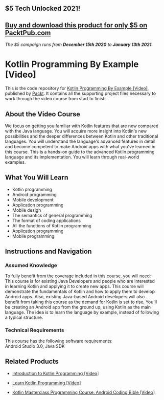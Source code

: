 ## $5 Tech Unlocked 2021!
[Buy and download this product for only $5 on PacktPub.com](https://www.packtpub.com/)
-----
*The $5 campaign         runs from __December 15th 2020__ to __January 13th 2021.__*

# Kotlin Programming By Example [Video]
This is the code repository for [Kotlin Programming By Example [Video]](https://www.packtpub.com/application-development/kotlin-programming-example-video?utm_source=github&utm_medium=repository&utm_campaign=9781788477987), published by [Packt](https://www.packtpub.com/?utm_source=github). It contains all the supporting project files necessary to work through the video course from start to finish.
## About the Video Course


We focus on getting you familiar with Kotlin features that are new compared with the Java language. You will acquire more insight into Kotlin's new possibilities and the deeper differences between Kotlin and other traditional languages. You will understand the language's advanced features in detail and become competent to make Android apps with what you've learned in this course. This is a hands-on guide to the advanced Kotlin programming language and its implementation. You will learn through real-world examples.

<H2>What You Will Learn</H2>
<DIV class=book-info-will-learn-text>
<UL>
<LI>Kotlin programming 
<LI>Android programming 
<LI>Mobile development 
<LI>Application programming 
<LI>Mobile design 
<LI>The semantics of general programming 
<LI>The format of coding applications 
<LI>All the functions of Kotlin programming 
<LI>Application programming 
<LI>Mobile programming </LI></UL></DIV>

## Instructions and Navigation
### Assumed Knowledge
To fully benefit from the coverage included in this course, you will need:<br/>
This course is for existing Java Developers and people who are interested in learning Kotlin and applying it to create new apps. This course will demonstrate the fundamentals of Kotlin and how to apply them to develop Android apps. Also, existing Java-based Android developers will also benefit from taking this course as the demand for Kotlin is set to rise. You'll be creating an Android app from the ground up, using Kotlin as the main language. The idea is to learn the language by example, instead of following a typical structure.
### Technical Requirements
This course has the following software requirements:<br/>
Android Studio 3.0, Java SDK

## Related Products
* [Introduction to Kotlin Programming [Video]](https://www.packtpub.com/application-development/introduction-kotlin-programming-video?utm_source=github&utm_medium=repository&utm_campaign=9781789804515)

* [Learn Kotlin Programming [Video]](https://www.packtpub.com/application-development/learn-kotlin-programming-video?utm_source=github&utm_medium=repository&utm_campaign=9781789341430)

* [Kotlin Masterclass Programming Course: Android Coding Bible [Video]](https://www.packtpub.com/application-development/kotlin-masterclass-programming-course-android-coding-bible-video?utm_source=github&utm_medium=repository&utm_campaign=9781838644024)

